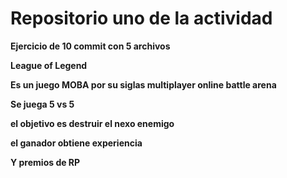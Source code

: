 # Repositorio uno de la actividad 

**Ejercicio de 10 commit con 5 archivos**

**League of Legend**

**Es un juego MOBA por su siglas multiplayer online battle arena**

**Se juega 5 vs 5**

**el objetivo es destruir el nexo enemigo**

**el ganador obtiene experiencia**

**Y premios de RP**

